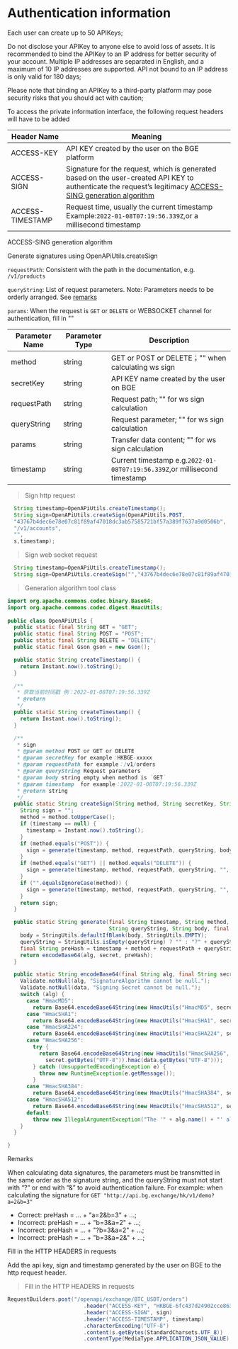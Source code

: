 # Authentication information

<a id="Authentication Specifications"></a>

Each user can create up to 50 APIKeys;

Do not disclose your APIKey to anyone else to avoid loss of assets. It is recommended to bind the APIKey to an IP address for better security of your account. Multiple IP addresses are separated in English, and a maximum of 10 IP addresses are supported. API not bound to an IP address is only valid for 180 days;

Please note that binding an APIKey to a third-party platform may pose security risks that you should act with caution;

To access the private information interface, the following request headers will have to be added


Header Name | Meaning
---------- | -------
ACCESS-KEY | API KEY created by the user on the BGE platform
ACCESS-SIGN | Signature for the request, which is generated based on the user-created API KEY to authenticate the request’s legitimacy  [ACCESS-SING generation algorithm](#access-sign-gen)
ACCESS-TIMESTAMP | Request time, usually the current timestamp Example:`2022-01-08T07:19:56.339Z`,or a millisecond timestamp

<a name="access-sign-gen">ACCESS-SING generation algorithm</a>

<aside> 
Generate signatures using OpenAPiUtils.createSign
</aside>

`requestPath`: Consistent with the path in the documentation, e.g. `/v1/products`

`queryString`: List of request parameters. Note: Parameters needs to be orderly arranged. See [remarks](#sign_query_warning)

`params`: When the request is `GET` or `DELETE` or WEBSOCKET channel for authentication, fill in ""

| Parameter Name|Parameter Type|Description| 
|----|----|----|
|method|string| GET or POST or DELETE；"" when calculating ws sign|
|secretKey|string| API KEY name created by the user on BGE|
|requestPath|string| Request path; "" for ws sign calculation|
|queryString|string| Request parameter; "" for ws sign calculation|
|params|string| Transfer data content; "" for ws sign calculation|
|timestamp|string| Current timestamp e.g.`2022-01-08T07:19:56.339Z`,or millisecond timestamp |

> Sign http request

```java
  String timestamp=OpenAPiUtils.createTimestamp();
  String sign=OpenAPiUtils.createSign(OpenAPiUtils.POST,
  "43767b4dec6e78e07c81f89af47018dc3ab57585721bf57a389f7637a9d0506b",
  "/v1/accounts",
  "",
  s,timestamp);
```

> Sign web socket request

```java
  String timestamp=OpenAPiUtils.createTimestamp();
  String sign=OpenAPiUtils.createSign("","43767b4dec6e78e07c81f89af47018dc3ab57585721bf57a389f7637a9d0506b","","","",timestamp);
```



> Generation algorithm tool class

```java
import org.apache.commons.codec.binary.Base64;
import org.apache.commons.codec.digest.HmacUtils;
  
public class OpenAPiUtils {
  public static final String GET = "GET";
  public static final String POST = "POST";
  public static final String DELETE = "DELETE";
  public static final Gson gson = new Gson();

  public static String createTimestamp() {
    return Instant.now().toString();
  }

  /**
   * 获取当前时间戳 例：2022-01-08T07:19:56.339Z
   * @return
   */
  public static String createTimestamp() {
    return Instant.now().toString();
  }

  /**
   * sign
   * @param method POST or GET or DELETE
   * @param secretKey for example：HKBGE-xxxxx
   * @param requestPath for example：/v1/orders
   * @param queryString Request parameters
   * @param body string empty when method is `GET`
   * @param timestamp  for example：2022-01-08T07:19:56.339Z
   * @return string
   */
  public static String createSign(String method, String secretKey, String requestPath, String queryString, String body, String timestamp) {
    String sign = "";
    method = method.toUpperCase();
    if (timestamp == null) {
      timestamp = Instant.now().toString();
    }
    if (method.equals("POST")) {
      sign = generate(timestamp, method, requestPath, queryString, body, secretKey, "HmacSHA256");
    }
    if (method.equals("GET") || method.equals("DELETE")) {
      sign = generate(timestamp, method, requestPath, queryString, "", secretKey, "HmacSHA256");
    }
    if ("".equalsIgnoreCase(method)) {
      sign = generate(timestamp, method, requestPath, queryString, "", secretKey, "HmacSHA256");
    }
    return sign;
  }

  public static String generate(final String timestamp, String method, final String requestPath,
                                String queryString, String body, final String secret, final String alg) {
    body = StringUtils.defaultIfBlank(body, StringUtils.EMPTY);
    queryString = StringUtils.isEmpty(queryString) ? "" : "?" + queryString;
    final String preHash = timestamp + method + requestPath + queryString + body;
    return encodeBase64(alg, secret, preHash);
  }

  public static String encodeBase64(final String alg, final String secret, final String data) {
    Validate.notNull(alg, "SignatureAlgorithm cannot be null.");
    Validate.notNull(data, "Signing Secret cannot be null.");
    switch (alg) {
      case "HmacMD5":
        return Base64.encodeBase64String(new HmacUtils("HmacMD5", secret).hmac(data));
      case "HmacSHA1":
        return Base64.encodeBase64String(new HmacUtils("HmacSHA1", secret).hmac(data));
      case "HmacSHA224":
        return Base64.encodeBase64String(new HmacUtils("HmacSHA224", secret).hmac(data));
      case "HmacSHA256":
        try {
          return Base64.encodeBase64String(new HmacUtils("HmacSHA256",
            secret.getBytes("UTF-8")).hmac(data.getBytes("UTF-8")));
        } catch (UnsupportedEncodingException e) {
          throw new RuntimeException(e.getMessage());
        }
      case "HmacSHA384":
        return Base64.encodeBase64String(new HmacUtils("HmacSHA384", secret).hmac(data));
      case "HmacSHA512":
        return Base64.encodeBase64String(new HmacUtils("HmacSHA512", secret).hmac(data));
      default:
        throw new IllegalArgumentException("The '" + alg.name() + "' algorithm cannot be used for signing.");
    }
  }

}
```
<aside class="warning">
Remarks
</aside>
<a name="sign_query_warning"></a>

When calculating data signatures, the parameters must be transmitted in the same order as the signature string, and the queryString must not start with “?” or end with “&” to avoid authentication failure. For example: 
when calculating the signature for `GET "http://api.bg.exchange/hk/v1/demo?a=2&b=3"`

- Correct: preHash = ... + "a=2&b=3" + ...;
- Incorrect: preHash = ... + "b=3&a=2" + ...;
- Incorrect: preHash = ... + "?b=3&a=2" + ...;
- Incorrect: preHash = ... + "b=3&a=2&" + ...;





<aside> 
Fill in the HTTP HEADERS in requests
</aside>

Add the api key, sign and timestamp generated by the user on BGE to the http request header.

> Fill in the HTTP HEADERS in requests

```java
RequestBuilders.post("/openapi/exchange/BTC_USDT/orders")
                        .header("ACCESS-KEY", "HKBGE-6fc437d24902cce8635806b6d79921f2")
                        .header("ACCESS-SIGN", sign)
                        .header("ACCESS-TIMESTAMP", timestamp)
                        .characterEncoding("UTF-8")
                        .content(s.getBytes(StandardCharsets.UTF_8))
                        .contentType(MediaType.APPLICATION_JSON_VALUE)
```

